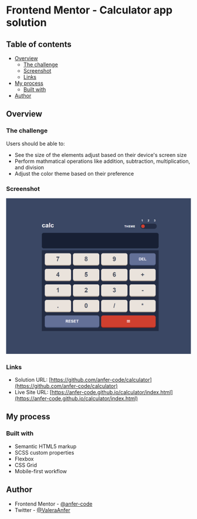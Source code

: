 # Frontend Mentor - Calculator app solution

## Table of contents

- [Overview](#overview)
  - [The challenge](#the-challenge)
  - [Screenshot](#screenshot)
  - [Links](#links)
- [My process](#my-process)
  - [Built with](#built-with)
- [Author](#author)

## Overview

### The challenge

Users should be able to:

- See the size of the elements adjust based on their device's screen size
- Perform mathmatical operations like addition, subtraction, multiplication, and division
- Adjust the color theme based on their preference

### Screenshot

![My calculator](./images/calculator.png)

### Links

- Solution URL: [https://github.com/anfer-code/calculator](https://github.com/anfer-code/calculator)
- Live Site URL: [https://anfer-code.github.io/calculator/index.html](https://anfer-code.github.io/calculator/index.html)

## My process

### Built with

- Semantic HTML5 markup
- SCSS custom properties
- Flexbox 
- CSS Grid
- Mobile-first workflow

## Author

- Frontend Mentor - [@anfer-code](https://www.frontendmentor.io/profile/anfer-code)
- Twitter - [@ValeraAnfer](https://www.twitter.com/https://twitter.com/ValeraAnfer)

